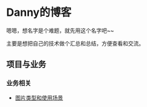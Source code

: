 # Danny的博客

嗯嗯，想名字是个难题，就先用这个名字吧~~

主要是想把自己的技术做个汇总和总结，方便查看和交流。

## 项目与业务

### 业务相关

- [图片类型和使用场景](https://github.com/DannyZhaoo/Blob/issues/1)

